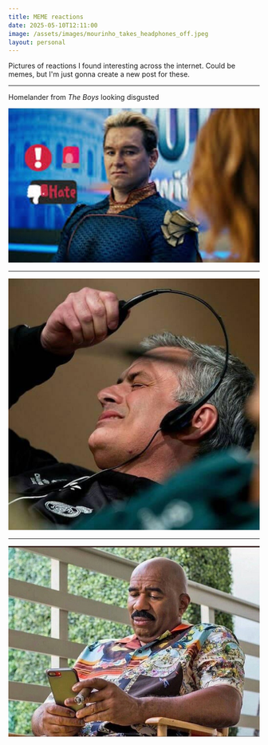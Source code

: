 ```yaml
---
title: MEME reactions
date: 2025-05-10T12:11:00
image: /assets/images/mourinho_takes_headphones_off.jpeg
layout: personal
---
```

Pictures of reactions I found interesting across the internet. Could be memes, but I'm just gonna create a new post for these.

---

Homelander from _The Boys_ looking disgusted

![Homelander from The Boys looking disgusted](/assets/images/homelander_disgusted.jpeg "Homelander from The Boys looking disgusted")

---

![Jose Mourinho takes headphones off in dramatic fashion](/assets/images/mourinho_takes_headphones_off.jpeg "Jose Mourinho takes headphones off in dramatic fashion")

---

![Steve Harvey looking disappointed](/assets/images/steve%20harvey_disappointed.jpeg "Steve Harvey looking disappointed")
